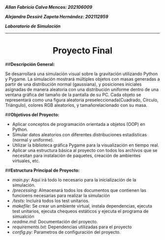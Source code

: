 ***Allan Fabricio Calva Mencos: 202106009***

***Alejandra Dessiré Zapeta Hernández: 202112959***

***Laboratorio de Simulación***

----

<h1 align="center">Proyecto Final</h1>


##**Descripción General:**

Se desarrollará una simulación visual sobre la gravitación utilizando Python y Pygame. La simulación mostrará múltiples objetos con masas generadas a partir de una distribución normal (gaussiana), y posiciones iniciales asignadas de manera aleatoria con una distribución uniforme dentro de una ventana gráfica del tamaño de la pantalla de su PC. Cada objeto se representará como una figura aleatoria preseleccionada(Cuadrado, Círculo, Triángulo), colores RGB aleatorios, y tamañorelacionado con su masa.


##**Objetivos del Proyecto:**

- Aplicar conceptos de programación orientada a objetos (OOP) en Python.
- Simular datos aleatorios con diferentes distribuciones estadísticas (normal y uniforme).
- Utilizar la biblioteca gráfica Pygame para la visualización en tiempo real.
- Aplicar una estructura básica al proyecto con todos los archivos que se necesitan para instalación de paquetes, creación de ambientes virtuales, etc.

##**Estructura Principal de Proyecto:**

- *main.py:* Aquí irá todo lo necesario para la inicialización de la simulación.
- */precessing:* Almacenará todos los documentos que contienen las funcioens necesarias para realizar la simulación
- */tests:* Incluirá todos los test unitarios.
- *makefile:* Se crear un ambiente virtual, instala dependencias, ejecuta test unitarios, ejecuta chequeos estáticos y ejecuta el programa de simualción
- *readme.md:* Documentación del proyecto.
- *requirements.txt:* Dependencias utilizadas para el proyecto
- *config.py:* Parametros de configuración del proyecto.


